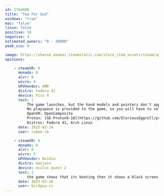 ```yaml
---
id: 1764400
title: "Tea For God"
windows: "true"
mac: "false"
linux: false
positive: 59
negative: 4
estimated_owners: "0 - 20000"
peak_ccu: 0

image: https://shared.akamai.steamstatic.com/store_item_assets/steam/apps/1764400/header.jpg?t=1704285584
opinions:

    - steamVR: 0
      monado: 0
      alvr: 0
      wivrn: 4
      GPUVendor: AMD
      distro: Fedora 41
      device: Pico 4
      text: |
          The game launches, but the hand models and pointers don't appear so it is impossible to use menus or play the game.
          No playspace is provided to the game, so you will have to select joystick locomotion, then manually adjust the playspace in-game later.
          OpenVR: OpenComposite
          Proton: [GE-Proton9-18](https://github.com/GloriousEggroll/proton-ge-custom/releases/tag/GE-Proton9-18)
          Distros: Fedora 41, Arch Linux
      date: 2025-02-24
      user: cubee-cb

    - steamVR: 0
      monado: 0
      alvr: 0
      wivrn: 5
      GPUVendor: Nvidia
      distro: manjaro
      device: oculus quest 2
      text: |
          the game shows that its booting then it shows a black screen, doesnt say anything to wivrn either
      date: 2025-02-28
      user: birdguy-cs
---
```

